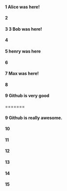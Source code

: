 #### 1 Alice was here!
#### 2
#### 3 3 Bob was here!
#### 4
#### 5 henry was here
#### 6
#### 7 Max was here!
#### 8

#### 9 Github is very good
=======
#### 9 Github is really awesome.

#### 10
#### 11
#### 12
#### 13
#### 14
#### 15